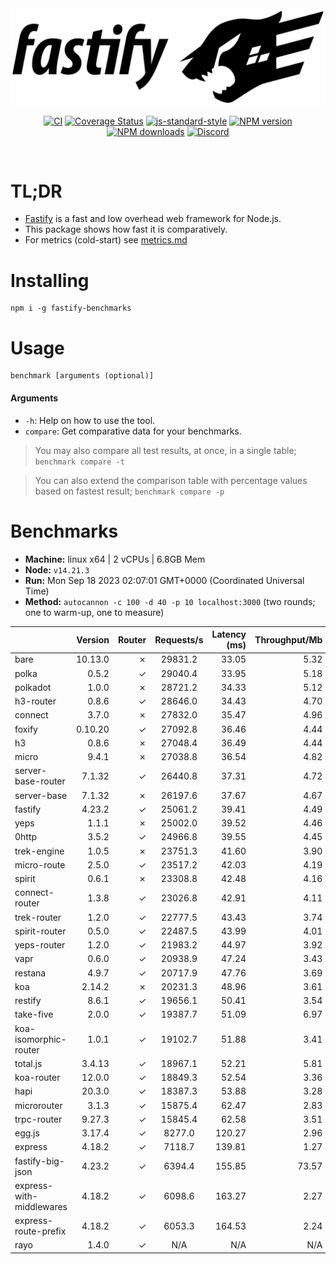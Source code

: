 <div align="center">
  <img src="https://github.com/fastify/graphics/raw/HEAD/fastify-landscape-outlined.svg" width="650" height="auto"/>
</div>

<div align="center">

[![CI](https://github.com/fastify/fastify/workflows/ci/badge.svg)](https://github.com/fastify/fastify/actions/workflows/ci.yml)
[![Coverage Status](https://coveralls.io/repos/github/fastify/fastify/badge.svg?branch=master)](https://coveralls.io/github/fastify/fastify?branch=master)
[![js-standard-style](https://img.shields.io/badge/code%20style-standard-brightgreen.svg?style=flat)](http://standardjs.com/)
[![NPM version](https://img.shields.io/npm/v/fastify.svg?style=flat)](https://www.npmjs.com/package/fastify)
[![NPM downloads](https://img.shields.io/npm/dm/fastify.svg?style=flat)](https://www.npmjs.com/package/fastify) [![Discord](https://img.shields.io/discord/725613461949906985)](https://discord.gg/fastify)

</div>
<br />

# TL;DR

* [Fastify](https://github.com/fastify/fastify) is a fast and low overhead web framework for Node.js.
* This package shows how fast it is comparatively.
* For metrics (cold-start) see [metrics.md](./METRICS.md)

# Installing

```
npm i -g fastify-benchmarks
```

# Usage

```
benchmark [arguments (optional)]
```

#### Arguments

* `-h`: Help on how to use the tool.
* `compare`: Get comparative data for your benchmarks.

> You may also compare all test results, at once, in a single table; `benchmark compare -t`

> You can also extend the comparison table with percentage values based on fastest result; `benchmark compare -p`
# Benchmarks

* __Machine:__ linux x64 | 2 vCPUs | 6.8GB Mem
* __Node:__ `v14.21.3`
* __Run:__ Mon Sep 18 2023 02:07:01 GMT+0000 (Coordinated Universal Time)
* __Method:__ `autocannon -c 100 -d 40 -p 10 localhost:3000` (two rounds; one to warm-up, one to measure)

|                          | Version | Router | Requests/s | Latency (ms) | Throughput/Mb |
| :--                      | --:     | --:    | :-:        | --:          | --:           |
| bare                     | 10.13.0 | ✗      | 29831.2    | 33.05        | 5.32          |
| polka                    | 0.5.2   | ✓      | 29040.4    | 33.95        | 5.18          |
| polkadot                 | 1.0.0   | ✗      | 28721.2    | 34.33        | 5.12          |
| h3-router                | 0.8.6   | ✓      | 28646.0    | 34.43        | 4.70          |
| connect                  | 3.7.0   | ✗      | 27832.0    | 35.47        | 4.96          |
| foxify                   | 0.10.20 | ✓      | 27092.8    | 36.46        | 4.44          |
| h3                       | 0.8.6   | ✗      | 27048.4    | 36.49        | 4.44          |
| micro                    | 9.4.1   | ✗      | 27038.8    | 36.54        | 4.82          |
| server-base-router       | 7.1.32  | ✓      | 26440.8    | 37.31        | 4.72          |
| server-base              | 7.1.32  | ✗      | 26197.6    | 37.67        | 4.67          |
| fastify                  | 4.23.2  | ✓      | 25061.2    | 39.41        | 4.49          |
| yeps                     | 1.1.1   | ✗      | 25002.0    | 39.52        | 4.46          |
| 0http                    | 3.5.2   | ✓      | 24966.8    | 39.55        | 4.45          |
| trek-engine              | 1.0.5   | ✗      | 23751.3    | 41.60        | 3.90          |
| micro-route              | 2.5.0   | ✓      | 23517.2    | 42.03        | 4.19          |
| spirit                   | 0.6.1   | ✗      | 23308.8    | 42.48        | 4.16          |
| connect-router           | 1.3.8   | ✓      | 23026.8    | 42.91        | 4.11          |
| trek-router              | 1.2.0   | ✓      | 22777.5    | 43.43        | 3.74          |
| spirit-router            | 0.5.0   | ✓      | 22487.5    | 43.99        | 4.01          |
| yeps-router              | 1.2.0   | ✓      | 21983.2    | 44.97        | 3.92          |
| vapr                     | 0.6.0   | ✓      | 20938.9    | 47.24        | 3.43          |
| restana                  | 4.9.7   | ✓      | 20717.9    | 47.76        | 3.69          |
| koa                      | 2.14.2  | ✗      | 20231.3    | 48.96        | 3.61          |
| restify                  | 8.6.1   | ✓      | 19656.1    | 50.41        | 3.54          |
| take-five                | 2.0.0   | ✓      | 19387.7    | 51.09        | 6.97          |
| koa-isomorphic-router    | 1.0.1   | ✓      | 19102.7    | 51.88        | 3.41          |
| total.js                 | 3.4.13  | ✓      | 18967.1    | 52.21        | 5.81          |
| koa-router               | 12.0.0  | ✓      | 18849.3    | 52.54        | 3.36          |
| hapi                     | 20.3.0  | ✓      | 18387.3    | 53.88        | 3.28          |
| microrouter              | 3.1.3   | ✓      | 15875.4    | 62.47        | 2.83          |
| trpc-router              | 9.27.3  | ✓      | 15845.4    | 62.58        | 3.51          |
| egg.js                   | 3.17.4  | ✓      | 8277.0     | 120.27       | 2.96          |
| express                  | 4.18.2  | ✓      | 7118.7     | 139.81       | 1.27          |
| fastify-big-json         | 4.23.2  | ✓      | 6394.4     | 155.85       | 73.57         |
| express-with-middlewares | 4.18.2  | ✓      | 6098.6     | 163.27       | 2.27          |
| express-route-prefix     | 4.18.2  | ✓      | 6053.3     | 164.53       | 2.24          |
| rayo                     | 1.4.0   | ✓      | N/A        | N/A          | N/A           |
